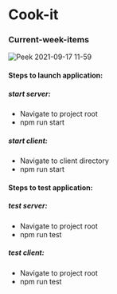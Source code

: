 # Cook-it
### Current-week-items

![Peek 2021-09-17 11-59](https://user-images.githubusercontent.com/29185027/133818712-377ede6d-cd27-4561-96a3-905782330cf0.gif)

#### Steps to launch application:
##### start server: 
- Navigate to project root
- npm run start

##### start client:
 - Navigate to client directory
 - npm run start

#### Steps to test application:
##### test server:
- Navigate to project root
- npm run test

##### test client:
- Navigate to project root
- npm run test
